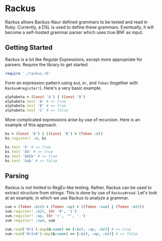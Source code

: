 # Rackus
Rackus allows Backus-Naur defined grammars to be tested and read
in Ruby. Currently, a DSL is used to define these grammars. Eventually,
it will become a self-hosted grammar parser which uses true BNF as input.

## Getting Started
Rackus is a lot like Regular Expressions, except more appropriate for
parsers. Require the library to get started.

```ruby
require './rackus.rb'
```

Form an expression pattern using `And`, `Or`, and `Token` 
(together with `Rackus#register!`). Here's a very basic example.

```ruby
alphabeta = (Const 'A') | (Const 'B')
alphabeta.test 'A' # => true
alphabeta.test 'B' # => true
alphabeta.test 'C' # => false
```

More complicated expressions arise by use of recursion. Here is an example
of this approach.

```ruby
bs = (Const 'B') | ((Const 'B') + (Token :b))
bs.register! :b, bs

bs.test 'b' # => true
bs.test 'bb' # => true
bs.test 'bbbb' # => true
bs.test 'bab' # => false
```

## Parsing
Rackus is not limited to RegEx-like testing. Rather, Rackus can be used
to extract structure from strings. This is done by use of `Rackus#read`.
Let's look at an example, in which we use Rackus to analyze a grammar.

```ruby
sum = (Token :bit) + (Token :op) + ((Token :sum) | (Token :bit))
sum.register! :bit, (Or '0', '1')
sum.register! :op, (Or '+', '*', '-')
sum.register! :sum, sum

sum.read('0+1').map(&:name) == [:bit, :op, :bit] # => true
sum.read('0+1+0').map(&:name) == [:bit, :op, :bit] # => false
```

